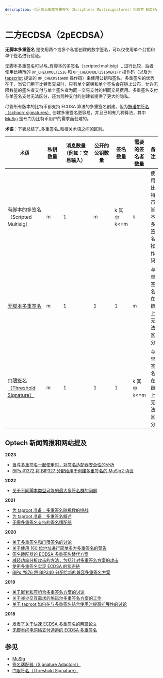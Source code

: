 ```yaml
---
description: 也涵盖无脚本多重签名（Scriptless Multisignatures）和双方 ECDSA（Two-Party ECDSA）
---
```


# 二方ECDSA（2pECDSA）

**无脚本多重签名** 是使用两个或多个私钥创建的数字签名，可以仅使用单个公钥和单个签名进行验证。

无脚本多重签名可以与_有脚本的多签名（scripted multisig）_ 进行比较，后者使用比特币的 `OP_CHECKMULTISIG` 和 `OP_CHECKMULTISIGVERIFY` 操作码（以及为 [tapscript](https://bitcoinops.org/en/topics/tapscript/) 提议的 `OP_CHECKSIGADD` 操作码）来使用公钥和签名。多重签名的优势在于，当它们用于比特币交易时，只有单个密钥和单个签名会在链上公布，允许无限数量的签名者支付与单个签名者为同一交易支付的相同交易费用。多重签名支付与单签名支付无法区分，还为两种支付的创建者提供了更大的隐私。

尽管所有版本的比特币都支持 ECDSA 算法的多重签名创建，但为[施诺尔签名（schnorr signatures）](https://bitcoinops.org/en/topics/schnorr-signatures/) 创建多重签名更容易，并且已知有几种算法，其中 [MuSig](https://bitcoinops.org/en/topics/musig/) 是专门为比特币用户的需求而创建的。

**术语**：下表总结了_多重签名_和相关术语之间的区别。

<table><thead><tr><th width="161">术语</th><th width="98">私钥数量</th><th width="210">消息数量（例如：交易输入）</th><th width="146">公开的公钥数量</th><th>签名数量</th><th>需要的签名者数量</th><th>备注</th></tr></thead><tbody><tr><td>有脚本的多签名（Scripted Multisig）</td><td>m</td><td>1</td><td>m</td><td>k 其中 k&#x3C;=m</td><td>k</td><td>使用比特币脚本多签名操作码</td></tr><tr><td><a href="https://bitcoinops.org/en/topics/multisignature/">无脚本多重签名</a></td><td>m</td><td>1</td><td>1</td><td>1</td><td>m</td><td>与单签名在链上无法区分</td></tr><tr><td><a href="https://bitcoinops.org/en/topics/threshold-signature/">门限签名（Threshold Signature）</a></td><td>m</td><td>1</td><td>1</td><td>1</td><td>k 其中 k&#x3C;=m</td><td>与单签名在链上无法区分</td></tr></tbody></table>

## Optech 新闻简报和网站提及

**2023**

* [当与多重签名一起使用时，对签名适配器安全性的分析](https://bitcoinops.org/en/newsletters/2023/05/03/#analysis-of-signature-adaptor-security)
* [BIPs #1372 将 BIP327 分配给用于创建多重签名的 MuSig2 协议](https://bitcoinops.org/en/newsletters/2023/04/12/#bips-1372)

**2022**

* [关于不同脚本类型可能的最大多签名群的问题](https://bitcoinops.org/en/newsletters/2022/06/29/#what-is-the-largest-multisig-quorum-currently-possible)

**2021**

* [为 taproot 准备：多重签名随机数的挑战](https://bitcoinops.org/en/newsletters/2021/08/11/#preparing-for-taproot-8-multisignature-nonces)
* [为 taproot 准备：多重签名概述](https://bitcoinops.org/en/newsletters/2021/08/04/#preparing-for-taproot-7-multisignatures)
* [无需多重签名支持的签名适配器](https://bitcoinops.org/en/newsletters/2021/04/28/#support-for-ecdsa-signature-adaptors-added-to-libsecp256k1-zkp)

**2020**

* [关于多重签名和门限签名的讨论](https://bitcoinops.org/en/newsletters/2020/07/01/#schnorr-signatures-and-multisignatures)
* [关于使用 160 位地址进行简单多方多重签名的警告](https://bitcoinops.org/en/newsletters/2020/06/24/#reminder-about-collision-attack-risks-on-two-party-ecdsa)
* [签名适配器的 ECDSA 多重签名替代方案](https://bitcoinops.org/en/newsletters/2020/04/08/#work-on-ptlcs-for-ln-using-simplified-ecdsa-adaptor-signatures)
* [减轻功率分析攻击的方法，包括针对多重签名方案的攻击](https://bitcoinops.org/en/newsletters/2020/04/01/#mitigating-differential-power-analysis-in-schnorr-signatures)
* [使用多重签名实现 ECDSA 的状态链](https://bitcoinops.org/en/newsletters/2020/04/01/#implementing-statechains-without-schnorr-or-eltoo)
* [BIPs #876 将 BIP340 分配给新的兼容多重签名方案](https://bitcoinops.org/en/newsletters/2020/01/29/#bip340)

**2019**

* [关于嵌套和可组合多重签名方案的讨论](https://bitcoinops.org/en/newsletters/2019/12/04/#continued-schnorr-taproot-discussion)
* [关于减少交互需求的施诺尔多重签名方案的工作](https://bitcoinops.org/en/newsletters/2019/11/27/#schnorr-taproot-updates)
* [关于 taproot 如何在与多重签名结合使用时提高扩展性的讨论](https://bitcoinops.org/en/newsletters/2019/09/18/#blockchain-design-patterns-layers-and-scaling-approaches)

**2018**

* [发表了关于快速 ECDSA 多重签名的两篇论文](https://bitcoinops.org/en/newsletters/2018/10/23/#two-papers-published-on-fast-multiparty-ecdsa)
* [无脚本闪电网络支付通道的 ECDSA 多重签名](https://bitcoinops.org/en/newsletters/2018/10/09/#multiparty-ecdsa-for-scriptless-lightning-network-payment-channels)

## 参见

* [MuSig](https://bitcoinops.org/en/topics/musig/)
* [签名适配器（Signature Adaptors）](https://bitcoinops.org/en/topics/adaptor-signatures/)
* [门限签名（Threshold Signature）](https://bitcoinops.org/en/topics/threshold-signature/)
